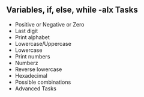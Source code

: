 ## Variables, if, else, while -alx Tasks

* Positive or Negative or Zero
* Last digit
* Print alphabet
* Lowercase/Uppercase
* Lowercase
* Print numbers
* Numberz
* Reverse lowercase
* Hexadecimal
* Possible combinations
* Advanced Tasks